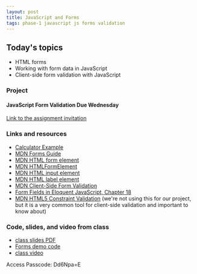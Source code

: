 ```yaml
---
layout: post
title: JavaScript and Forms
tags: phase-1 javascript js forms validation
---
```


## Today's topics

- HTML forms
- Working with form data in JavaScript
- Client-side form validation with JavaScript


### Project
#### JavaScript Form Validation Due Wednesday

[Link to the assignment invitation](https://classroom.google.com/c/MTQzODg3MTY4MzI3/a/MTY4NzgzMzAxMTEy/details)


### Links and resources
- [Calculator Example](https://repl.it/@RebeccaConley/CalculatorExample)
- [MDN Forms Guide](https://developer.mozilla.org/en-US/docs/Learn/Forms)
- [MDN HTML form element](https://developer.mozilla.org/en-US/docs/Web/HTML/Element/form)
- [MDN HTMLFormElement](https://developer.mozilla.org/en-US/docs/Web/API/HTMLFormElement/elements)
- [MDN HTML input element](https://developer.mozilla.org/en-US/docs/Web/HTML/Element/input)
- [MDN HTML label element](https://developer.mozilla.org/en-US/docs/Web/HTML/Element/label)
- [MDN Client-Side Form Validation](https://developer.mozilla.org/en-US/docs/Learn/Forms/Form_validation)
- [Form Fields in Eloquent JavaScript, Chapter 18](https://eloquentjavascript.net/18_http.html#h_H222GOgM6T)
- [MDN HTML5 Constraint Validation](https://developer.mozilla.org/en-US/docs/Web/Guide/HTML/HTML5/Constraint_validation) (we're not using this for our project, but it is a very common tool for client-side validation and important to know about)


### Code, slides, and video from class

- [class slides PDF](https://drive.google.com/file/d/1tstOD4m0YChZpq2MAEJ4VVlnuwUG-WZR/view?usp=sharing)
- [Forms demo code](https://github.com/momentum-team-1/examples/tree/master/forms-are-fine)
- [class video](https://us02web.zoom.us/rec/share/F2tOmI3WEkuNRKi1j0SRWGkUr1PzzQf99lW3FvrVD25GHu5UxCHbdp9OJ6C997Uh.YvGsvTvHgs7zhngU)

Access Passcode: Dd6Npa=E
